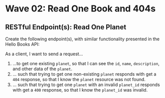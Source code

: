 # Wave 02: Read One Book and 404s

## RESTful Endpoint(s): Read One Planet
Create the following endpoint(s), with similar functionality presented in the Hello Books API:

As a client, I want to send a request...

1. ...to get one existing `planet`, so that I can see the `id`, `name`, `description`, and other data of the `planet`.
1. ... such that trying to get one non-existing `planet` responds with get a `404` response, so that I know the `planet` resource was not found.
1. ... such that trying to get one `planet` with an invalid `planet_id` responds with get a `400` response, so that I know the `planet_id` was invalid.
    
